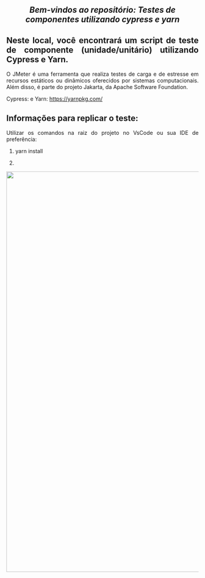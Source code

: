 <span align="center">

##  *Bem-vindos ao repositório: Testes de componentes utilizando cypress e yarn*

</span>

<span align="justify">

## Neste local, você encontrará um script de teste de componente (unidade/unitário) utilizando Cypress e Yarn.

O JMeter é uma ferramenta que realiza testes de carga e de estresse em recursos estáticos ou dinâmicos oferecidos por sistemas computacionais. Além disso, é parte do projeto Jakarta, da Apache Software Foundation.

Cypress:  e Yarn: https://yarnpkg.com/

## Informações para replicar o teste:

Utilizar os comandos na raiz do projeto no VsCode ou sua IDE de preferência:

1. yarn install

2. 


</span>

<div align="center">
<img src="https://www.bram.us/wordpress/wp-content/uploads/2016/10/yarn-kitten-full.png" width="1050px" />
</div>
